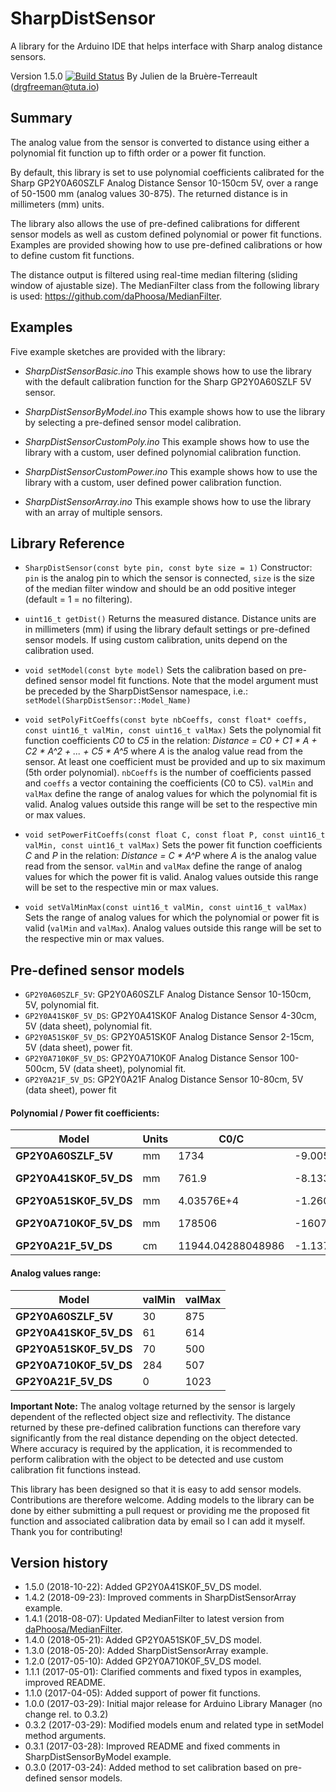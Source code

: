 # SharpDistSensor
A library for the Arduino IDE that helps interface with Sharp analog distance sensors.

Version 1.5.0
[![Build Status](https://travis-ci.org/DrGFreeman/SharpDistSensor.svg?branch=master)](https://travis-ci.org/DrGFreeman/SharpDistSensor)
By Julien de la Bruère-Terreault (drgfreeman@tuta.io)

## Summary
The analog value from the sensor is converted to distance using either a
polynomial fit function up to fifth order or a power fit function.

By default, this library is set to use polynomial coefficients calibrated for the Sharp GP2Y0A60SZLF Analog Distance Sensor 10-150cm 5V, over a range of 50-1500 mm (analog values 30-875). The returned distance is in millimeters (mm) units.

The library also allows the use of pre-defined calibrations for different sensor models as well as custom defined polynomial or power fit functions. Examples are provided showing how to use pre-defined calibrations or how to define custom fit functions.

The distance output is filtered using real-time median filtering (sliding window of ajustable size). The MedianFilter class from the following library is used: https://github.com/daPhoosa/MedianFilter.

## Examples
Five example sketches are provided with the library:

* _SharpDistSensorBasic.ino_
This example shows how to use the library with the default calibration function for the Sharp GP2Y0A60SZLF 5V sensor.

* _SharpDistSensorByModel.ino_
This example shows how to use the library by selecting a pre-defined sensor
model calibration.

* _SharpDistSensorCustomPoly.ino_
This example shows how to use the library with a custom, user defined polynomial calibration function.

* _SharpDistSensorCustomPower.ino_
This example shows how to use the library with a custom, user defined power calibration function.

* _SharpDistSensorArray.ino_
This example shows how to use the library with an array of multiple sensors.

## Library Reference
* `SharpDistSensor(const byte pin, const byte size = 1)`
Constructor: `pin` is the analog pin to which the sensor is connected, `size` is the size of the median filter window and should be an odd positive integer (default = 1 = no filtering).

* `uint16_t getDist()`
Returns the measured distance. Distance units are in millimeters (mm) if using the library default settings or pre-defined sensor models. If using custom calibration, units depend on the calibration used.

* `void setModel(const byte model)`
Sets the calibration based on pre-defined sensor model fit functions. Note that the model argument must be preceded by the SharpDistSensor namespace, i.e.: `setModel(SharpDistSensor::Model_Name)`

* `void setPolyFitCoeffs(const byte nbCoeffs, const float* coeffs, const uint16_t valMin, const uint16_t valMax)`
Sets the polynomial fit function coefficients _C0_ to _C5_ in the relation:
_Distance = C0 + C1 * A + C2 * A^2 + ... + C5 * A^5_
where _A_ is the analog value read from the sensor. At least one coefficient must be provided and up to six maximum (5th order polynomial). `nbCoeffs` is the number of coefficients passed and `coeffs` a vector containing the coefficients (C0 to C5). `valMin` and `valMax` define the range of analog values for which the polynomial fit is valid. Analog values outside this range will be set to the respective min or max values.

* `void setPowerFitCoeffs(const float C, const float P, const uint16_t valMin, const uint16_t valMax)`
Sets the power fit function coefficients _C_ and _P_ in the relation:
_Distance = C * A^P_
where _A_ is the analog value read from the sensor. `valMin` and `valMax` define the range of analog values for which the power fit is valid. Analog values outside this range will be set to the respective min or max values.

* `void setValMinMax(const uint16_t valMin, const uint16_t valMax)`
Sets the range of analog values for which the polynomial or power fit is valid (`valMin` and `valMax`). Analog values outside this range will be set to the respective min or max values.

## Pre-defined sensor models
* `GP2Y0A60SZLF_5V`: GP2Y0A60SZLF Analog Distance Sensor 10-150cm, 5V, polynomial fit.
* `GP2Y0A41SK0F_5V_DS`: GP2Y0A41SK0F Analog Distance Sensor 4-30cm, 5V (data sheet), polynomial fit.
* `GP2Y0A51SK0F_5V_DS`: GP2Y0A51SK0F Analog Distance Sensor 2-15cm, 5V (data sheet), power fit.
* `GP2Y0A710K0F_5V_DS`: GP2Y0A710K0F Analog Distance Sensor 100-500cm, 5V (data sheet), polynomial fit.
* `GP2Y0A21F_5V_DS`:  GP2Y0A21F Analog Distance Sensor 10-80cm, 5V (data sheet), power fit
#### Polynomial / Power fit coefficients:

Model | Units | C0/C | C1/P | C2 | C3 | C4 | C5
------|-------|----|----|----|----|----|----
**GP2Y0A60SZLF_5V** | mm | 1734 | -9.005 | 2.032E-2 | -2.251E-5 | 1.167E-8 | -2.037E-12
**GP2Y0A41SK0F_5V_DS** | mm | 761.9 | -8.13336 | 4.18857E-2 | -1.11338E-4 | 1.46237E-7 | -7.49656E-11
**GP2Y0A51SK0F_5V_DS** | mm | 4.03576E+4 | -1.26093 | | | |
**GP2Y0A710K0F_5V_DS** | mm | 178506 | -1607.72 | 5.5239 | -8.47601E-3 | 4.87819E-6 |
**GP2Y0A21F_5V_DS** | cm | 11944.04288048986 | -1.137769099177962 | | | |

#### Analog values range:

Model | valMin | valMax
------|--------|--------
**GP2Y0A60SZLF_5V** | 30 | 875
**GP2Y0A41SK0F_5V_DS** | 61 | 614
**GP2Y0A51SK0F_5V_DS** | 70 | 500
**GP2Y0A710K0F_5V_DS** | 284 | 507
**GP2Y0A21F_5V_DS**    | 0   | 1023

**Important Note:** The analog voltage returned by the sensor is largely dependent of the reflected object size and reflectivity. The distance returned by these pre-defined calibration functions can therefore vary significantly from the real distance depending on the object detected. Where accuracy is required by the application, it is recommended to perform calibration with the object to be detected and use custom calibration fit functions instead.

This library has been designed so that it is easy to add sensor models. Contributions are therefore welcome. Adding models to the library can be done by either submitting a pull request or providing me the proposed fit function and associated calibration data by email so I can add it myself. Thank you for contributing!

## Version history
* 1.5.0 (2018-10-22): Added GP2Y0A41SK0F_5V_DS model.
* 1.4.2 (2018-09-23): Improved comments in SharpDistSensorArray example.
* 1.4.1 (2018-08-07): Updated MedianFilter to latest version from [daPhoosa/MedianFilter](https://github.com/daPhoosa/MedianFilter).
* 1.4.0 (2018-05-21): Added GP2Y0A51SK0F_5V_DS model.
* 1.3.0 (2018-05-20): Added SharpDistSensorArray example.
* 1.2.0 (2017-05-10): Added GP2Y0A710K0F_5V_DS model.
* 1.1.1 (2017-05-01): Clarified comments and fixed typos in examples, improved README.
* 1.1.0 (2017-04-05): Added support of power fit functions.
* 1.0.0 (2017-03-29): Initial major release for Arduino Library Manager (no change rel. to 0.3.2)
* 0.3.2 (2017-03-29): Modified models enum and related type in setModel method arguments.
* 0.3.1 (2017-03-28): Improved README and fixed comments in SharpDistSensorByModel example.
* 0.3.0 (2017-03-24): Added method to set calibration based on pre-defined sensor models.
